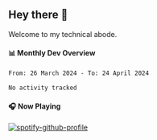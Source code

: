 ## Hey there 👋

Welcome to my technical abode.

#### 📊 Monthly Dev Overview
<!--START_SECTION:waka-->

```txt
From: 26 March 2024 - To: 24 April 2024

No activity tracked
```

<!--END_SECTION:waka-->

#### 🎧 Now Playing

[![spotify-github-profile](https://spotify-github-profile.vercel.app/api/view?uid=james2mid&cover_image=true&theme=natemoo-re)](https://open.spotify.com/user/james2mid?si=2b3baf2b09cb499e)
